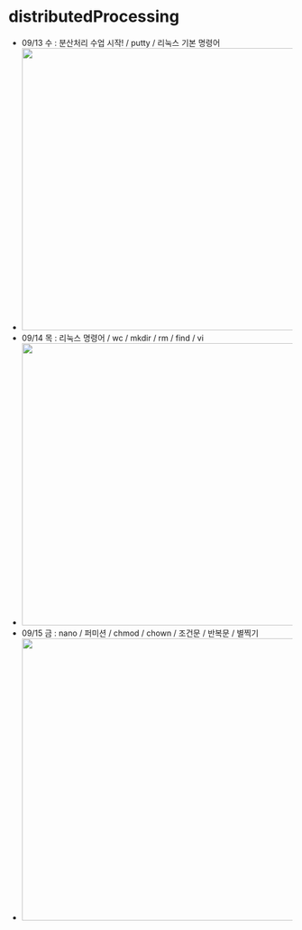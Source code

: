 # distributedProcessing
- 09/13 수 : 분산처리 수업 시작! / putty / 리눅스 기본 명령어
- <img src="https://github.com/Jang-jw/distributedProcessing/assets/134268098/5b23a3a3-17f6-4fb0-842f-efdd6d49e834" width="500">
- 09/14 목 : 리눅스 명령어 / wc / mkdir / rm / find / vi
- <img src="https://github.com/Jang-jw/distributedProcessing/assets/134268098/adf10d8b-14a4-4a31-9a57-bb2bdfefc8aa" width="500">
- 09/15 금 : nano / 퍼미션 / chmod / chown / 조건문 / 반복문 / 별찍기 
- <img src="https://github.com/Jang-jw/distributedProcessing/assets/134268098/73b12940-437e-4b4c-90d3-33830da02124" width="500">


